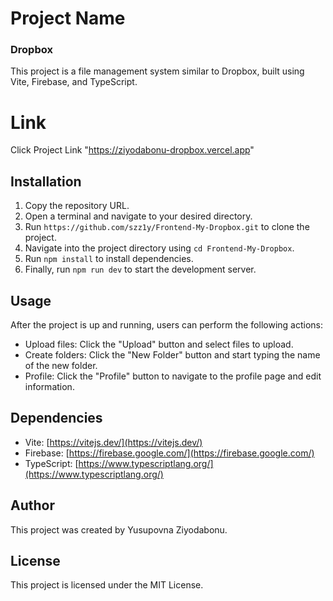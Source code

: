 # Project Name

### Dropbox

This project is a file management system similar to Dropbox, built using Vite, Firebase, and TypeScript.

# Link

Click Project Link "https://ziyodabonu-dropbox.vercel.app"

## Installation

1. Copy the repository URL.
2. Open a terminal and navigate to your desired directory.
3. Run `https://github.com/szz1y/Frontend-My-Dropbox.git` to clone the project.
4. Navigate into the project directory using `cd Frontend-My-Dropbox`.
5. Run `npm install` to install dependencies.
6. Finally, run `npm run dev` to start the development server.

## Usage

After the project is up and running, users can perform the following actions:

- Upload files: Click the "Upload" button and select files to upload.
- Create folders: Click the "New Folder" button and start typing the name of the new folder.
- Profile: Click the "Profile" button to navigate to the profile page and edit information.

## Dependencies

- Vite: [https://vitejs.dev/](https://vitejs.dev/)
- Firebase: [https://firebase.google.com/](https://firebase.google.com/)
- TypeScript: [https://www.typescriptlang.org/](https://www.typescriptlang.org/)

## Author

This project was created by Yusupovna Ziyodabonu.

## License

This project is licensed under the MIT License.
